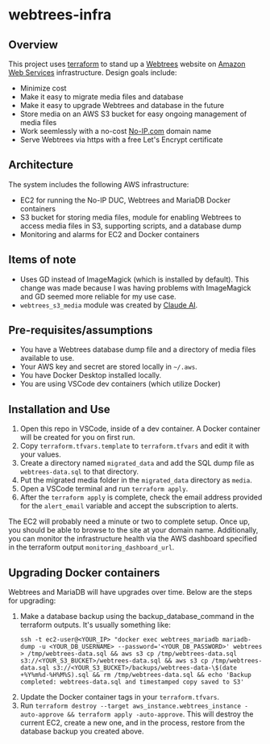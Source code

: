# webtrees-infra

## Overview
This project uses [terraform](https://developer.hashicorp.com/terraform) to stand up a [Webtrees](https://webtrees.net/) website on [Amazon Web Services](https://aws.amazon.com/) infrastructure. Design goals include:
* Minimize cost
* Make it easy to migrate media files and database
* Make it easy to upgrade Webtrees and database in the future
* Store media on an AWS S3 bucket for easy ongoing management of media files
* Work seemlessly with a no-cost [No-IP.com](https://www.noip.com/) domain name
* Serve Webtrees via https with a free Let's Encrypt certificate

## Architecture
The system includes the following AWS infrastructure:
* EC2 for running the No-IP DUC, Webtrees and MariaDB Docker containers
* S3 bucket for storing media files, module for enabling Webtrees to access media files in S3, supporting scripts, and a database dump
* Monitoring and alarms for EC2 and Docker containers

## Items of note
* Uses GD instead of ImageMagick (which is installed by default). This change was made because I was having problems with ImageMagick and GD seemed more reliable for my use case.
* `webtrees_s3_media` module was created by [Claude AI](https://claude.ai/).

## Pre-requisites/assumptions
* You have a Webtrees database dump file and a directory of media files available to use.
* Your AWS key and secret are stored locally in `~/.aws`.
* You have Docker Desktop installed locally.
* You are using VSCode dev containers (which utilize Docker)

## Installation and Use
1. Open this repo in VSCode, inside of a dev container. A Docker container will be created for you on first run.
1. Copy `terraform.tfvars.template` to `terraform.tfvars` and edit it with your values.
1. Create a directory named `migrated_data` and add the SQL dump file as `webtrees-data.sql` to that directory.
1. Put the migrated media folder in the `migrated_data` directory as `media`.
1. Open a VSCode terminal and run `terraform apply`.
1. After the `terraform apply` is complete, check the email address provided for the `alert_email` variable and accept the subscription to alerts.

The EC2 will probably need a minute or two to complete setup. Once up, you should be able to browse to the site at your domain name. Additionally, you can monitor the infrastructure health via the AWS dashboard specified in the terraform output `monitoring_dashboard_url`.

## Upgrading Docker containers
Webtrees and MariaDB will have upgrades over time. Below are the steps for upgrading:
1. Make a database backup using the backup_database_command in the terraform outputs. It's usually something like:
   ```
   ssh -t ec2-user@<YOUR_IP> "docker exec webtrees_mariadb mariadb-dump -u <YOUR_DB_USERNAME> --password='<YOUR_DB_PASSWORD>' webtrees > /tmp/webtrees-data.sql && aws s3 cp /tmp/webtrees-data.sql s3://<YOUR_S3_BUCKET>/webtrees-data.sql && aws s3 cp /tmp/webtrees-data.sql s3://<YOUR_S3_BUCKET>/backups/webtrees-data-\$(date +%Y%m%d-%H%M%S).sql && rm /tmp/webtrees-data.sql && echo 'Backup completed: webtrees-data.sql and timestamped copy saved to S3'
   ```
1. Update the Docker container tags in your `terraform.tfvars`.
1. Run `terraform destroy --target aws_instance.webtrees_instance -auto-approve && terraform apply -auto-approve`. This will destroy the current EC2, create a new one, and in the process, restore from the database backup you created above.
